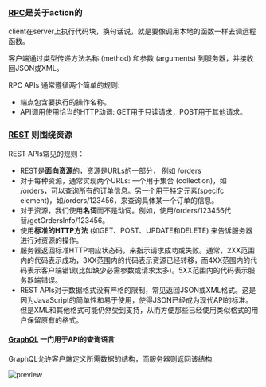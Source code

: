 

### [RPC](https://zhuanlan.zhihu.com/p/148185963)是关于action的

client在server上执行代码块，换句话说，就是要像调用本地的函数一样去调远程函数。

客户端通过类型传递方法名称 (method) 和参数 (arguments) 到服务器，并接收回JSON或XML。

RPC APIs 通常遵循两个简单的规则:

- 端点包含要执行的操作名称。
- API调用使用恰当的HTTP动词: GET用于只读请求，POST用于其他请求。

### [REST](https://zhuanlan.zhihu.com/p/148001272) 则围绕资源

REST APIs常见的规则：

- REST是**面向资源**的，资源是URLs的一部分， 例如 /orders
- 对于每种资源，通常实现两个URLs: 一个用于集合 (collection)，如 /orders，可以查询所有的订单信息。另一个用于特定元素(specifc element)，如/orders/123456，来查询具体某一个订单的信息。
- 对于资源，我们使用**名词**而不是动词。例如，使用/orders/123456代替/getOrdersInfo/123456。
- 使用**标准的HTTP方法** (如GET、POST、UPDATE和DELETE) 来告诉服务器进行对资源的操作。
- 服务器返回标准HTTP响应状态码，来指示请求成功或失败。通常，2XX范围内的代码表示成功，3XX范围内的代码表示资源已经转移，而4XX范围内的代码表示客户端错误(比如缺少必需参数或请求太多)。5XX范围内的代码表示服务器端错误。
- REST APIs对于数据格式没有严格的限制，常见返回JSON或XML格式。这是因为JavaScript的简单性和易于使用，使得JSON已经成为现代API的标准。但是XML和其他格式可能仍然受到支持，从而方便那些已经使用类似格式的用户保留原有的格式。

#### [GraphQL](https://zhuanlan.zhihu.com/p/148187127) 一门用于API的查询语言

GraphQL允许客户端定义所需数据的结构，而服务器则返回该结构.

![preview](https://pic2.zhimg.com/v2-a3cdb08088954b8df0deab9df0af69a1_r.jpg)

